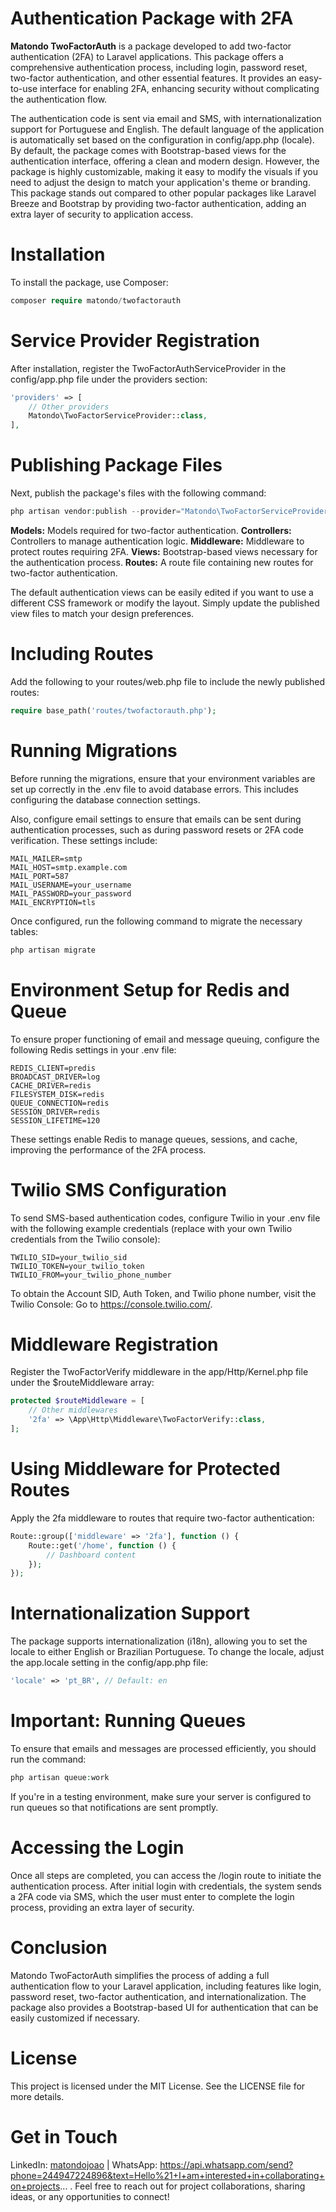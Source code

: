 # Authentication Package with 2FA

**Matondo TwoFactorAuth** is a package developed to add two-factor authentication (2FA) to Laravel applications. This package offers a comprehensive authentication process, including login, password reset, two-factor authentication, and other essential features. It provides an easy-to-use interface for enabling 2FA, enhancing security without complicating the authentication flow.

The authentication code is sent via email and SMS, with internationalization support for Portuguese and English. The default language of the application is automatically set based on the configuration in config/app.php (locale). By default, the package comes with Bootstrap-based views for the authentication interface, offering a clean and modern design. However, the package is highly customizable, making it easy to modify the visuals if you need to adjust the design to match your application's theme or branding. This package stands out compared to other popular packages like Laravel Breeze and Bootstrap by providing two-factor authentication, adding an extra layer of security to application access.

# Installation

To install the package, use Composer:

```php
composer require matondo/twofactorauth
```

# Service Provider Registration

After installation, register the TwoFactorAuthServiceProvider in the config/app.php file under the providers section:

```php
'providers' => [
    // Other providers
    Matondo\TwoFactorServiceProvider::class,
],
```

# Publishing Package Files

Next, publish the package's files with the following command:

```php
php artisan vendor:publish --provider="Matondo\TwoFactorServiceProvider"
```

**Models:** Models required for two-factor authentication.
**Controllers:** Controllers to manage authentication logic.
**Middleware:** Middleware to protect routes requiring 2FA.
**Views:** Bootstrap-based views necessary for the authentication process.
**Routes:** A route file containing new routes for two-factor authentication.

The default authentication views can be easily edited if you want to use a different CSS framework or modify the layout. Simply update the published view files to match your design preferences.

# Including Routes

Add the following to your routes/web.php file to include the newly published routes:

```php
require base_path('routes/twofactorauth.php');
```

# Running Migrations

Before running the migrations, ensure that your environment variables are set up correctly in the .env file to avoid database errors. This includes configuring the database connection settings.

Also, configure email settings to ensure that emails can be sent during authentication processes, such as during password resets or 2FA code verification. These settings include:

```env
MAIL_MAILER=smtp
MAIL_HOST=smtp.example.com
MAIL_PORT=587
MAIL_USERNAME=your_username
MAIL_PASSWORD=your_password
MAIL_ENCRYPTION=tls
```
Once configured, run the following command to migrate the necessary tables:

```php
php artisan migrate
```

# Environment Setup for Redis and Queue

To ensure proper functioning of email and message queuing, configure the following Redis settings in your .env file:

```env
REDIS_CLIENT=predis
BROADCAST_DRIVER=log
CACHE_DRIVER=redis
FILESYSTEM_DISK=redis
QUEUE_CONNECTION=redis
SESSION_DRIVER=redis
SESSION_LIFETIME=120
```

These settings enable Redis to manage queues, sessions, and cache, improving the performance of the 2FA process.

# Twilio SMS Configuration

To send SMS-based authentication codes, configure Twilio in your .env file with the following example credentials (replace with your own Twilio credentials from the Twilio console):

```env
TWILIO_SID=your_twilio_sid
TWILIO_TOKEN=your_twilio_token
TWILIO_FROM=your_twilio_phone_number
```

To obtain the Account SID, Auth Token, and Twilio phone number, visit the Twilio Console: Go to https://console.twilio.com/.

# Middleware Registration

Register the TwoFactorVerify middleware in the app/Http/Kernel.php file under the $routeMiddleware array:


```php
protected $routeMiddleware = [
    // Other middlewares
    '2fa' => \App\Http\Middleware\TwoFactorVerify::class,
];
```

# Using Middleware for Protected Routes

Apply the 2fa middleware to routes that require two-factor authentication:

```php
Route::group(['middleware' => '2fa'], function () {
    Route::get('/home', function () {
        // Dashboard content
    });
});
```

# Internationalization Support

The package supports internationalization (i18n), allowing you to set the locale to either English or Brazilian Portuguese. To change the locale, adjust the app.locale setting in the config/app.php file:

```php
'locale' => 'pt_BR', // Default: en
```

# Important: Running Queues

To ensure that emails and messages are processed efficiently, you should run the command:

```php
php artisan queue:work
```
If you're in a testing environment, make sure your server is configured to run queues so that notifications are sent promptly.


# Accessing the Login

Once all steps are completed, you can access the /login route to initiate the authentication process. After initial login with credentials, the system sends a 2FA code via SMS, which the user must enter to complete the login process, providing an extra layer of security.

# Conclusion

Matondo TwoFactorAuth simplifies the process of adding a full authentication flow to your Laravel application, including features like login, password reset, two-factor authentication, and internationalization. The package also provides a Bootstrap-based UI for authentication that can be easily customized if necessary.

# License

This project is licensed under the MIT License. See the LICENSE file for more details.

# Get in Touch

LinkedIn: [matondojoao](https://www.linkedin.com/in/matondojoao) | WhatsApp: https://api.whatsapp.com/send?phone=244947224896&text=Hello%21+I+am+interested+in+collaborating+on+projects...
. Feel free to reach out for project collaborations, sharing ideas, or any opportunities to connect!